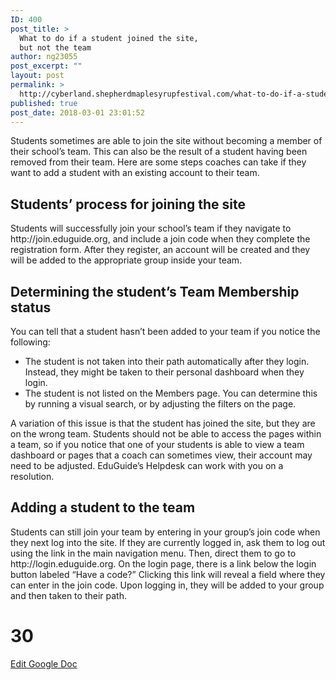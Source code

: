 ```yaml
---
ID: 400
post_title: >
  What to do if a student joined the site,
  but not the team
author: ng23055
post_excerpt: ""
layout: post
permalink: >
  http://cyberland.shepherdmaplesyrupfestival.com/what-to-do-if-a-student-joined-the-site-but-not-the-team
published: true
post_date: 2018-03-01 23:01:52
---
```

Students sometimes are able to join the site without becoming a member of their school’s team. This can also be the result of a student having been removed from their team. Here are some steps coaches can take if they want to add a student with an existing account to their team.
<h2>Students’ process for joining the site</h2>
Students will successfully join your school’s team if they navigate to http://join.eduguide.org, and include a join code when they complete the registration form. After they register, an account will be created and they will be added to the appropriate group inside your team.
<h2>Determining the student’s Team Membership status</h2>
You can tell that a student hasn’t been added to your team if you notice the following:
<ul>
 	<li>The student is not taken into their path automatically after they login. Instead, they might be taken to their personal dashboard when they login.</li>
 	<li>The student is not listed on the Members page. You can determine this by running a visual search, or by adjusting the filters on the page.</li>
</ul>
A variation of this issue is that the student has joined the site, but they are on the wrong team. Students should not be able to access the pages within a team, so if you notice that one of your students is able to view a team dashboard or pages that a coach can sometimes view, their account may need to be adjusted. EduGuide’s Helpdesk can work with you on a resolution.
<h2>Adding a student to the team</h2>
Students can still join your team by entering in your group’s join code when they next log into the site. If they are currently logged in, ask them to log out using the link in the main navigation menu. Then, direct them to go to http://login.eduguide.org. On the login page, there is a link below the login button labeled “Have a code?” Clicking this link will reveal a field where they can enter in the join code. Upon logging in, they will be added to your group and then taken to their path.

# 30 #

<a href="https://docs.google.com/document/d/1086E_SPbeUIWMdy7pr12YkXXdAGmJjtckHKghWdDppE/edit?usp=sharing">Edit Google Doc</a>